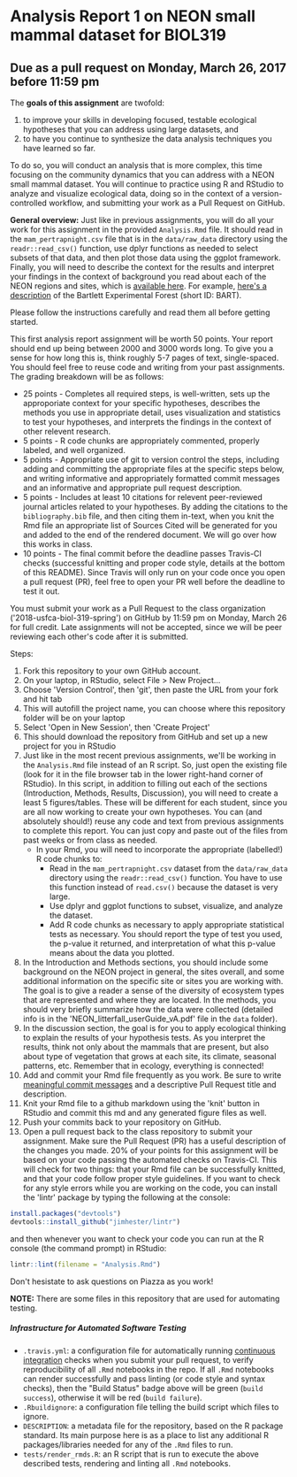 # Analysis Report 1 on NEON small mammal dataset for BIOL319
## Due as a pull request on Monday, March 26, 2017 before 11:59 pm

The **goals of this assignment** are twofold: 

1. to improve your skills in developing focused, testable ecological hypotheses that you can address using large datasets, and 
2. to have you continue to synthesize the data analysis techniques you have learned so far. 

To do so, you will conduct an analysis that is more complex, this time focusing on the community dynamics that you can address with a NEON small mammal dataset. You will continue to practice using R and RStudio to analyze and visualize ecological data, doing so in the context of a version-controlled workflow, and submitting your work as a Pull Request on GitHub.

**General overview:** Just like in previous assignments, you will do all your work for this assignment in the provided `Analysis.Rmd` file. It should read in the `mam_pertrapnight.csv` file that is in the `data/raw_data` directory using the `readr::read_csv()` function, use dplyr functions as needed to select subsets of that data, and then plot those data using the ggplot framework. Finally, you will need to describe the context for the results and interpret your findings in the context of background you read about each of the NEON regions and sites, which is [available here](http://www.neonscience.org/field-sites/field-sites-map/list). For example, [here's a description](http://www.neonscience.org/field-sites/field-sites-map/BART) of the Bartlett Experimental Forest (short ID: BART).

Please follow the instructions carefully and read them all before getting started.

This first analysis report assignment will be worth 50 points. Your report should end up being between 2000 and 3000 words long. To give you a sense for how long this is, think roughly 5-7 pages of text, single-spaced. You should feel free to reuse code and writing from your past assignments. The grading breakdown will be as follows:

* 25 points - Completes all required steps, is well-written, sets up the approporiate context for your specific hypotheses, describes the methods you use in appropriate detail, uses visualization and statistics to test your hypotheses, and interprets the findings in the context of other relevent research.
* 5 points - R code chunks are appropriately commented, properly labeled, and well organized.
* 5 points - Appropriate use of git to version control the steps, including adding and committing the appropriate files at the specific steps below, and writing informative and appropriately formatted commit messages and an informative and appropriate pull request description.
* 5 points - Includes at least 10 citations for relevent peer-reviewed journal articles related to your hypotheses. By adding the citations to the `bibliography.bib` file, and then citing them in-text, when you knit the Rmd file an appropriate list of Sources Cited will be generated for you and added to the end of the rendered document. We will go over how this works in class.
* 10 points - The final commit before the deadline passes Travis-CI checks (successful knitting and proper code style, details at the bottom of this README). Since Travis will only run on your code once you open a pull request (PR), feel free to open your PR well before the deadline to test it out.

You must submit your work as a Pull Request to the class organization ('2018-usfca-biol-319-spring') on GitHub by 11:59 pm on Monday, March 26 for full credit. Late assignments will not be accepted, since we will be peer reviewing each other's code after it is submitted.

Steps:

1. Fork this repository to your own GitHub account.
1. On your laptop, in RStudio, select File > New Project...
1. Choose 'Version Control', then 'git', then paste the URL from your fork and hit tab
1. This will autofill the project name, you can choose where this repository folder will be on your laptop
1. Select 'Open in New Session', then 'Create Project'
1. This should download the repository from GitHub and set up a new project for you in RStudio
1. Just like in the most recent previous assignments, we'll be working in the `Analysis.Rmd` file instead of an R script. So, just open the existing file (look for it in the file browser tab in the lower right-hand corner of RStudio). In this script, in addition to filling out each of the sections (Introduction, Methods, Results, Discussion), you will need to create a least 5 figures/tables. These will be different for each student, since you are all now working to create your own hypotheses. You can (and absolutely should!) reuse any code and text from previous assignments to complete this report. You can just copy and paste out of the files from past weeks or from class as needed.
    * In your Rmd, you will need to incorporate the appropriate (labelled!) R code chunks to:
      * Read in the `mam_pertrapnight.csv` dataset from the `data/raw_data` directory using the `readr::read_csv()` function. You have to use this function instead of `read.csv()` because the dataset is very large.
      * Use dplyr and ggplot functions to subset, visualize, and analyze the dataset.
      * Add R code chunks as necessary to apply appropriate statistical tests as necessary. You should report the type of test you used, the p-value it returned, and interpretation of what this p-value means about the data you plotted.
1. In the Introduction and Methods sections, you should include some background on the NEON project in general, the sites overall, and some additional information on the specific site or sites you are working with. The goal is to give a reader a sense of the diversity of ecosystem types that are represented and where they are located. In the methods, you should very briefly summarize how the data were collected (detailed info is in the 'NEON_litterfall_userGuide_vA.pdf' file in the `data` folder). 
1. In the discussion section, the goal is for you to apply ecological thinking to explain the results of your hypothesis tests. As you interpret the results, think not only about the mammals that are present, but also about type of vegetation that grows at each site, its climate, seasonal patterns, etc. Remember that in ecology, everything is connected!
1. Add and commit your Rmd file frequently as you work. Be sure to write [meaningful commit messages](https://chris.beams.io/posts/git-commit/) and a descriptive Pull Request title and description.
1. Knit your Rmd file to a github markdown using the 'knit' button in RStudio and commit this md and any generated figure files as well.
1. Push your commits back to your repository on GitHub. 
1. Open a pull request back to the class repository to submit your assignment. Make sure the Pull Request (PR) has a useful description of the changes you made. 20% of your points for this assignment will be based on your code passing the automated checks on Travis-CI. This will check for two things: that your Rmd file can be successfully knitted, and that your code follow proper style guidelines. If you want to check for any style errors while you are working on the code, you can install the 'lintr' package by typing the following at the console:

```r
install.packages("devtools")
devtools::install_github("jimhester/lintr")
```

and then whenever you want to check your code you can run at the R console (the command prompt) in RStudio:

```r
lintr::lint(filename = "Analysis.Rmd")
```

Don't hesistate to ask questions on Piazza as you work!

**NOTE:** There are some files in this repository that are used for automating testing. 

##### Infrastructure for Automated Software Testing

- `.travis.yml`: a configuration file for automatically running [continuous integration](https://travis-ci.com) checks when you submit your pull request, to verify reproducibility of all `.Rmd` notebooks in the repo.  If all `.Rmd` notebooks can render successfully and pass linting (or code style and syntax checks), then the "Build Status" badge above will be green (`build success`), otherwise it will be red (`build failure`).  
- `.Rbuildignore`: a configuration file telling the build script which files to ignore.
- `DESCRIPTION`: a metadata file for the repository, based on the R package standard. Its main purpose here is as a place to list any additional R packages/libraries needed for any of the `.Rmd` files to run.
- `tests/render_rmds.R`: an R script that is run to execute the above described tests, rendering and linting all `.Rmd` notebooks.  
